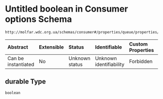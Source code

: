 # Untitled boolean in Consumer options Schema

```txt
http://molfar.wdc.org.ua/schemas/consumer#/properties/queue/properties/exchange/properties/options/properties/durable
```



| Abstract            | Extensible | Status         | Identifiable            | Custom Properties | Additional Properties | Access Restrictions | Defined In                                                                |
| :------------------ | :--------- | :------------- | :---------------------- | :---------------- | :-------------------- | :------------------ | :------------------------------------------------------------------------ |
| Can be instantiated | No         | Unknown status | Unknown identifiability | Forbidden         | Allowed               | none                | [consumer.schema.json*](json/consumer.schema.json "open original schema") |

## durable Type

`boolean`
